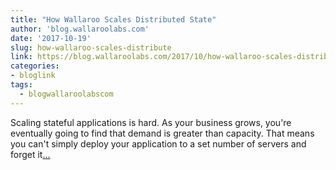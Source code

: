 ```yaml
---
title: "How Wallaroo Scales Distributed State"
author: 'blog.wallaroolabs.com'
date: '2017-10-19'
slug: how-wallaroo-scales-distribute
link: https://blog.wallaroolabs.com/2017/10/how-wallaroo-scales-distributed-state/
categories:
- bloglink
tags:
  - blogwallaroolabscom
---
```


Scaling stateful applications is hard. As your business grows, you're eventually going to find that demand is greater than capacity. That means you can't simply deploy your application to a set number of servers and forget it[... <i class="fas fa-external-link-alt"></i>](https://blog.wallaroolabs.com/2017/10/how-wallaroo-scales-distributed-state/)

